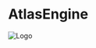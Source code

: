 # AtlasEngine

![Logo](https://github.com/Kbz-8/AtlasEngine/blob/30a865d55a1d5b173c88ff1e9d123dffbe5313b8/src/assets/logo.png)

